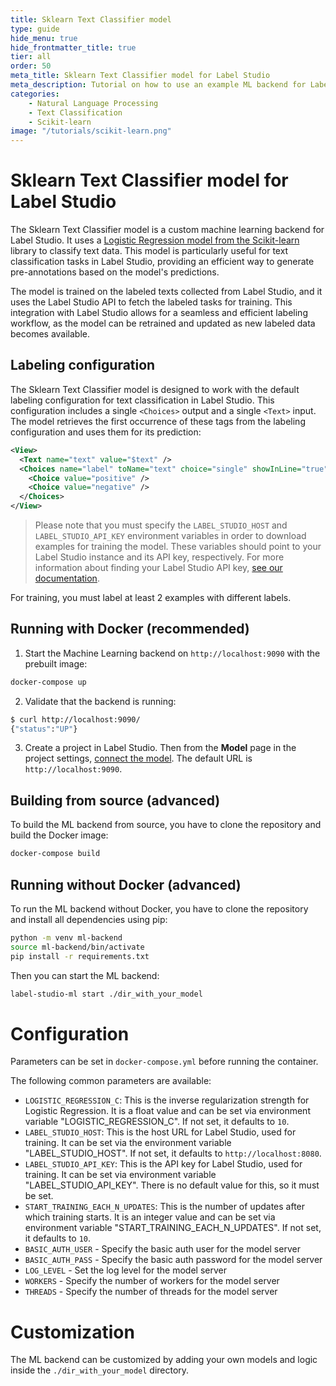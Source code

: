 ```yaml
---
title: Sklearn Text Classifier model
type: guide
hide_menu: true
hide_frontmatter_title: true
tier: all
order: 50
meta_title: Sklearn Text Classifier model for Label Studio
meta_description: Tutorial on how to use an example ML backend for Label Studio with Scikit-learn logistic regression
categories:
    - Natural Language Processing
    - Text Classification
    - Scikit-learn
image: "/tutorials/scikit-learn.png"
---
```


<!--

-->

# Sklearn Text Classifier model for Label Studio

The Sklearn Text Classifier model is a custom machine learning backend for Label Studio. It uses a [Logistic Regression model from the Scikit-learn](https://scikit-learn.org/) library to classify text data. This model is particularly useful for text classification tasks in Label Studio, providing an efficient way to generate pre-annotations based on the model's predictions.

The model is trained on the labeled texts collected from Label Studio, and it uses the Label Studio API to fetch the labeled tasks for training. This integration with Label Studio allows for a seamless and efficient labeling workflow, as the model can be retrained and updated as new labeled data becomes available.

## Labeling configuration

The Sklearn Text Classifier model is designed to work with the default labeling configuration for text classification in Label Studio. This configuration includes a single `<Choices>` output and a single `<Text>` input. The model retrieves the first occurrence of these tags from the labeling configuration and uses them for its prediction:

```xml
<View>
  <Text name="text" value="$text" />
  <Choices name="label" toName="text" choice="single" showInLine="true">
    <Choice value="positive" />
    <Choice value="negative" />
  </Choices>
</View>
```

> Please note that you must specify the `LABEL_STUDIO_HOST` and `LABEL_STUDIO_API_KEY` environment variables in order to download examples for training the model. These variables should point to your Label Studio instance and its API key, respectively. For more information about finding your Label Studio API key, [see our documentation](https://labelstud.io/guide/user_account#Access-token).

For training, you must label at least 2 examples with different labels.

## Running with Docker (recommended)

1. Start the Machine Learning backend on `http://localhost:9090` with the prebuilt image:

```bash
docker-compose up
```

2. Validate that the backend is running:

```bash
$ curl http://localhost:9090/
{"status":"UP"}
```

3. Create a project in Label Studio. Then from the **Model** page in the project settings, [connect the model](https://labelstud.io/guide/ml#Connect-the-model-to-Label-Studio). The default URL is `http://localhost:9090`.


## Building from source (advanced)

To build the ML backend from source, you have to clone the repository and build the Docker image:

```bash
docker-compose build
```

## Running without Docker (advanced)

To run the ML backend without Docker, you have to clone the repository and install all dependencies using pip:

```bash
python -m venv ml-backend
source ml-backend/bin/activate
pip install -r requirements.txt
```

Then you can start the ML backend:

```bash
label-studio-ml start ./dir_with_your_model
```

# Configuration

Parameters can be set in `docker-compose.yml` before running the container.

The following common parameters are available:

- `LOGISTIC_REGRESSION_C`: This is the inverse regularization strength for Logistic Regression. It is a float value and can be set via environment variable "LOGISTIC_REGRESSION_C". If not set, it defaults to `10`.
- `LABEL_STUDIO_HOST`: This is the host URL for Label Studio, used for training. It can be set via the environment variable "LABEL_STUDIO_HOST". If not set, it defaults to `http://localhost:8080`.
- `LABEL_STUDIO_API_KEY`: This is the API key for Label Studio, used for training. It can be set via environment variable "LABEL_STUDIO_API_KEY". There is no default value for this, so it must be set.
- `START_TRAINING_EACH_N_UPDATES`: This is the number of updates after which training starts. It is an integer value and can be set via environment variable "START_TRAINING_EACH_N_UPDATES". If not set, it defaults to `10`.
- `BASIC_AUTH_USER` - Specify the basic auth user for the model server
- `BASIC_AUTH_PASS` - Specify the basic auth password for the model server
- `LOG_LEVEL` - Set the log level for the model server
- `WORKERS` - Specify the number of workers for the model server
- `THREADS` - Specify the number of threads for the model server

# Customization

The ML backend can be customized by adding your own models and logic inside the `./dir_with_your_model` directory.